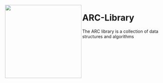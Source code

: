 

<a href="url"><img src="https://theccontinuum.files.wordpress.com/2016/09/logo.png" align="left" height="240" width="250" ></a>


ARC-Library
===========

The ARC library is a collection of data structures and algorithms
